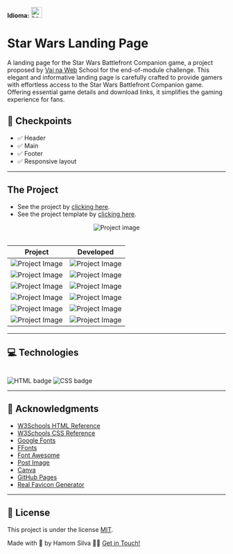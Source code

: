 **Idioma:** 
<kbd title="Switch language">
  <a href="https://github.com/hamomgs/star-wars-landing-page/blob/main/README-ptBR.md" title="Switch language" target="_blank">
    <img width="25em" alt="bandeira do brasil" src="https://i.postimg.cc/kXW8wM7p/download-38.png" />
  </a>
</kbd>

# Star Wars Landing Page

A landing page for the Star Wars Battlefront Companion game, a project proposed by [Vai na Web](https://www.vainaweb.com.br) School for the end-of-module challenge. This elegant and informative landing page is carefully crafted to provide gamers with effortless access to the Star Wars Battlefront Companion game. Offering essential game details and download links, it simplifies the gaming experience for fans.

## 📍 Checkpoints

- ✅ Header
- ✅ Main
- ✅ Footer
- ✅ Responsive layout

---

## The Project

- See the project by [clicking here](https://hamomgs.github.io/star-wars-landing-page/).
- See the project template by [clicking here](https://xd.adobe.com/view/aaf75fc2-eba3-41ec-bc48-de80d0615154-ffa4/).

<div align="center">
 <img src="https://i.postimg.cc/jjLRRTBw/Captura-de-tela-2022-05-22-020537.png" alt="Project image" />
</div>
<br/>

|  Project | Developed |
|----------|-----------------|
| ![Project Image](https://i.postimg.cc/jjLRRTBw/Captura-de-tela-2022-05-22-020537.png) | ![Project Image](https://i.postimg.cc/jjLRRTBw/Captura-de-tela-2022-05-22-020537.png) |
| ![Project Image](https://i.postimg.cc/kX8QYDCj/imagem-2022-05-22-135357606.png) | ![Project Image](https://i.postimg.cc/kX8QYDCj/imagem-2022-05-22-135357606.png) |
| ![Project Image](https://i.postimg.cc/mDfzHyzB/image.png) | ![Project Image](https://i.postimg.cc/mDfzHyzB/image.png) |
| ![Project Image](https://i.postimg.cc/ZnPMSH3R/image.png) | ![Project Image](https://i.postimg.cc/ZnPMSH3R/image.png) |
| ![Project Image](https://i.postimg.cc/NMJDtnCp/imagem-2022-05-22-140050344.png) | ![Project Image](https://i.postimg.cc/NMJDtnCp/imagem-2022-05-22-140050344.png) |
| ![Project Image](https://i.postimg.cc/pdkYQ7vR/imagem-2022-05-22-140137302.png) | ![Project Image](https://i.postimg.cc/pdkYQ7vR/imagem-2022-05-22-140137302.png) |

---

## 💻 Technologies

<div style="display: inline_block"><br>
 <img align="center" alt="HTML badge" src="https://img.shields.io/badge/HTML5-E34F26?style=for-the-badge&logo=html5&logoColor=white" />
 <img align="center" alt="CSS badge" src="https://img.shields.io/badge/CSS3-1572B6?style=for-the-badge&logo=css3&logoColor=white" />
</div>

---

## 💚 Acknowledgments

* [W3Schools HTML Reference](https://www.w3schools.com/tags/)
* [W3Schools CSS Reference](https://www.w3schools.com/cssref/)
* [Google Fonts](https://fonts.google.com)
* [FFonts](www.ffonts.net/)
* [Font Awesome](https://fontawesome.com)
* [Post Image](https://postimages.org)
* [Canva](https://canva.com)
* [GitHub Pages](https://pages.github.com)
* [Real Favicon Generator](https://realfavicongenerator.net)

---

## 📝 License

This project is under the license [MIT](https://github.com/hamomgs/star-wars-landing-page/blob/main/LICENCE.md).

Made with 💙 by Hamom Silva 👋🏽 [Get in Touch!](https://www.linkedin.com/in/hamomgs/)
